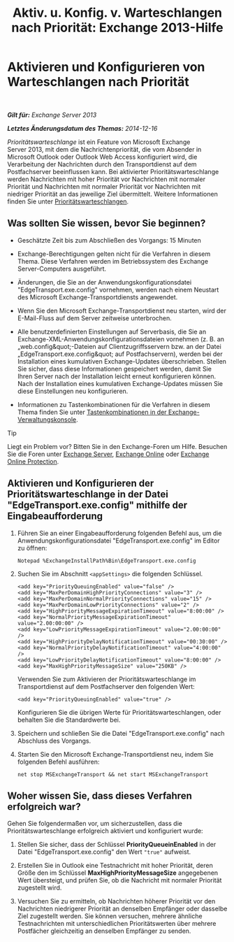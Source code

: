﻿---
title: 'Aktiv. u. Konfig. v. Warteschlangen nach Priorität: Exchange 2013-Hilfe'
TOCTitle: Aktivieren und Konfigurieren von Warteschlangen nach Priorität
ms:assetid: 1975d85d-2f1d-4852-8d19-e74ba4ba3853
ms:mtpsurl: https://technet.microsoft.com/de-de/library/JJ891104(v=EXCHG.150)
ms:contentKeyID: 51409272
ms.date: 05/22/2018
mtps_version: v=EXCHG.150
ms.translationtype: MT
---

# Aktivieren und Konfigurieren von Warteschlangen nach Priorität

 

_**Gilt für:** Exchange Server 2013_

_**Letztes Änderungsdatum des Themas:** 2014-12-16_

*Prioritätswarteschlange* ist ein Feature von Microsoft Exchange Server 2013, mit dem die Nachrichtenpriorität, die vom Absender in Microsoft Outlook oder Outlook Web Access konfiguriert wird, die Verarbeitung der Nachrichten durch den Transportdienst auf dem Postfachserver beeinflussen kann. Bei aktivierter Prioritätswarteschlange werden Nachrichten mit hoher Priorität vor Nachrichten mit normaler Priorität und Nachrichten mit normaler Priorität vor Nachrichten mit niedriger Priorität an das jeweilige Ziel übermittelt. Weitere Informationen finden Sie unter [Prioritätswarteschlangen](priority-queuing-exchange-2013-help.md).

## Was sollten Sie wissen, bevor Sie beginnen?

  - Geschätzte Zeit bis zum Abschließen des Vorgangs: 15 Minuten

  - Exchange-Berechtigungen gelten nicht für die Verfahren in diesem Thema. Diese Verfahren werden im Betriebssystem des Exchange Server-Computers ausgeführt.

  - Änderungen, die Sie an der Anwendungskonfigurationsdatei "EdgeTransport.exe.config" vornehmen, werden nach einem Neustart des Microsoft Exchange-Transportdiensts angewendet.

  - Wenn Sie den Microsoft Exchange-Transportdienst neu starten, wird der E-Mail-Fluss auf dem Server zeitweise unterbrochen.

  - Alle benutzerdefinierten Einstellungen auf Serverbasis, die Sie an Exchange-XML-Anwendungskonfigurationsdateien vornehmen (z. B. an „web.config\&quot;-Dateien auf Clientzugriffsservern bzw. an der Datei „EdgeTransport.exe.config\&quot; auf Postfachservern), werden bei der Installation eines kumulativen Exchange-Updates überschrieben. Stellen Sie sicher, dass diese Informationen gespeichert werden, damit Sie Ihren Server nach der Installation leicht erneut konfigurieren können. Nach der Installation eines kumulativen Exchange-Updates müssen Sie diese Einstellungen neu konfigurieren.

  - Informationen zu Tastenkombinationen für die Verfahren in diesem Thema finden Sie unter [Tastenkombinationen in der Exchange-Verwaltungskonsole](keyboard-shortcuts-in-the-exchange-admin-center-exchange-online-protection-help.md).


> [!TIP]
> Liegt ein Problem vor? Bitten Sie in den Exchange-Foren um Hilfe. Besuchen Sie die Foren unter <A href="https://go.microsoft.com/fwlink/p/?linkid=60612">Exchange Server</A>, <A href="https://go.microsoft.com/fwlink/p/?linkid=267542">Exchange Online</A> oder <A href="https://go.microsoft.com/fwlink/p/?linkid=285351">Exchange Online Protection</A>.



## Aktivieren und Konfigurieren der Prioritätswarteschlange in der Datei "EdgeTransport.exe.config" mithilfe der Eingabeaufforderung

1.  Führen Sie an einer Eingabeaufforderung folgenden Befehl aus, um die Anwendungskonfigurationsdatei "EdgeTransport.exe.config" im Editor zu öffnen:
    
        Notepad %ExchangeInstallPath%Bin\EdgeTransport.exe.config

2.  Suchen Sie im Abschnitt `<appSettings>` die folgenden Schlüssel.
    
        <add key="PriorityQueuingEnabled" value="false" />
        <add key="MaxPerDomainHighPriorityConnections" value="3" />
        <add key="MaxPerDomainNormalPriorityConnections" value="15" />
        <add key="MaxPerDomainLowPriorityConnections" value="2" />
        <add key="HighPriorityMessageExpirationTimeout" value="8:00:00" />
        <add key="NormalPriorityMessageExpirationTimeout" value="2.00:00:00" />
        <add key="LowPriorityMessageExpirationTimeout" value="2.00:00:00" />
        <add key="HighPriorityDelayNotificationTimeout" value="00:30:00" />
        <add key="NormalPriorityDelayNotificationTimeout" value="4:00:00" />
        <add key="LowPriorityDelayNotificationTimeout" value="8:00:00" />
        <add key="MaxHighPriorityMessageSize" value="250KB" />
    
    Verwenden Sie zum Aktivieren der Prioritätswarteschlange im Transportdienst auf dem Postfachserver den folgenden Wert:
    
        <add key="PriorityQueuingEnabled" value="true" />
    
    Konfigurieren Sie die übrigen Werte für Prioritätswarteschlangen, oder behalten Sie die Standardwerte bei.

3.  Speichern und schließen Sie die Datei "EdgeTransport.exe.config" nach Abschluss des Vorgangs.

4.  Starten Sie den Microsoft Exchange-Transportdienst neu, indem Sie folgenden Befehl ausführen:
    
        net stop MSExchangeTransport && net start MSExchangeTransport

## Woher wissen Sie, dass dieses Verfahren erfolgreich war?

Gehen Sie folgendermaßen vor, um sicherzustellen, dass die Prioritätswarteschlange erfolgreich aktiviert und konfiguriert wurde:

1.  Stellen Sie sicher, dass der Schlüssel **PriorityQueueinEnabled** in der Datei "EdgeTransport.exe.config" den Wert `"true"` aufweist.

2.  Erstellen Sie in Outlook eine Testnachricht mit hoher Priorität, deren Größe den im Schlüssel **MaxHighPriorityMessageSize** angegebenen Wert übersteigt, und prüfen Sie, ob die Nachricht mit normaler Priorität zugestellt wird.

3.  Versuchen Sie zu ermitteln, ob Nachrichten höherer Priorität vor den Nachrichten niedrigerer Priorität an denselben Empfänger oder dasselbe Ziel zugestellt werden. Sie können versuchen, mehrere ähnliche Testnachrichten mit unterschiedlichen Prioritätswerten über mehrere Postfächer gleichzeitig an denselben Empfänger zu senden.

